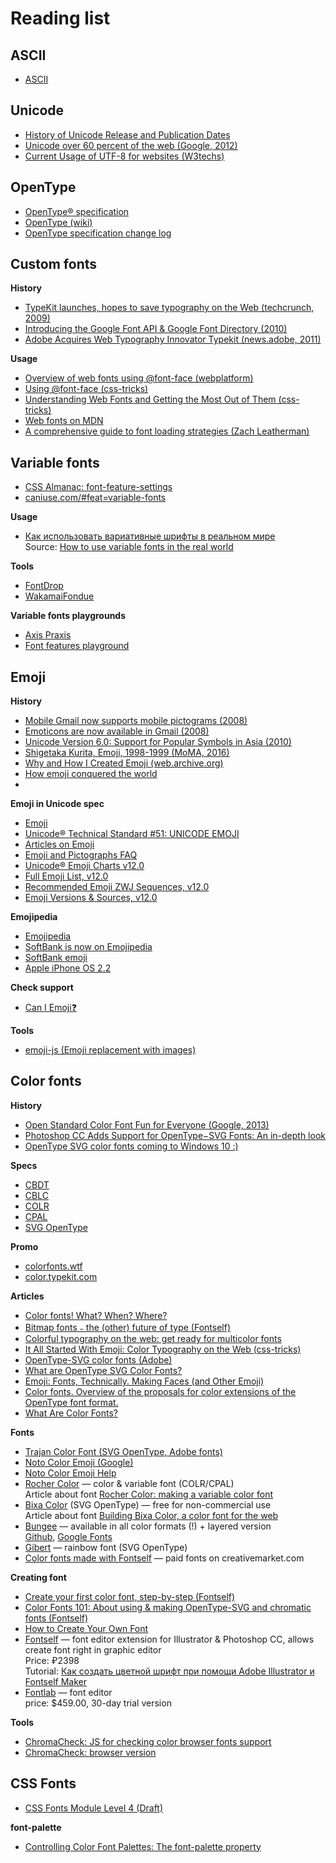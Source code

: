 # Reading list

## ASCII

* [ASCII](https://ethw.org/ASCII)

## Unicode

* [History of Unicode Release and Publication Dates](http://www.unicode.org/history/publicationdates.html)
* [Unicode over 60 percent of the web (Google, 2012)](https://googleblog.blogspot.com/2012/02/unicode-over-60-percent-of-web.html)
* [Current Usage of UTF-8 for websites (W3techs)](https://w3techs.com/technologies/details/en-utf8/all/all)

## OpenType

* [OpenType® specification](https://docs.microsoft.com/en-us/typography/opentype/spec/)
* [OpenType (wiki)](https://ru.wikipedia.org/wiki/OpenType)
* [OpenType specification change log](https://docs.microsoft.com/ru-ru/typography/opentype/spec/changes)

## Custom fonts

**History**

* [TypeKit launches, hopes to save typography on the Web (techcrunch, 2009)](https://techcrunch.com/2009/11/11/typekit-launches-hopes-to-save-typography-on-the-web/)
* [Introducing the Google Font API & Google Font Directory (2010)](http://googlecode.blogspot.com/2010/05/introducing-google-font-api-google-font.html)
* [Adobe Acquires Web Typography Innovator Typekit (news.adobe, 2011)](https://news.adobe.com/press-release/adobe-creative-cloud-dps/adobe-acquires-web-typography-innovator-typekit)

**Usage**

* [Overview of web fonts using @font-face (webplatform)](https://webplatform.github.io/docs/tutorials/typography/font-face/)
* [Using @font-face (css-tricks)](https://css-tricks.com/snippets/css/using-font-face/)
* [Understanding Web Fonts and Getting the Most Out of Them (css-tricks)](https://css-tricks.com/understanding-web-fonts-getting/)
* [Web fonts on MDN](https://developer.mozilla.org/en-US/docs/Learn/CSS/Styling_text/Web_fonts)
* [A comprehensive guide to font loading strategies (Zach Leatherman)](https://www.zachleat.com/web/comprehensive-webfonts/)

## Variable fonts

* [CSS Almanac: font-feature-settings](https://css-tricks.com/almanac/properties/f/font-feature-settings/)
* [caniuse.com/#feat=variable-fonts](https://caniuse.com/#feat=variable-fonts)

**Usage**

* [Как использовать вариативные шрифты в реальном мире](https://css-live.ru/articles/kak-ispolzovat-variativnye-shrifty-v-realnom-mire.html)<br>
  Source: [How to use variable fonts in the real world](https://clearleft.com/posts/how-to-use-variable-fonts-in-the-real-world)


**Tools**

* [FontDrop](https://fontdrop.info)
* [WakamaiFondue](https://wakamaifondue.com)

**Variable fonts playgrounds**

* [Axis Praxis](https://www.axis-praxis.org/)
* [Font features playground](http://clagnut.com/sandbox/css3/)

## Emoji

**History**

* [Mobile Gmail now supports mobile pictograms (2008)](https://japan.googleblog.com/2008/01/gmail.html)
* [Emoticons are now available in Gmail (2008)](https://japan.googleblog.com/2008/10/gmail.html)
* [Unicode Version 6.0: Support for Popular Symbols in Asia (2010)](http://blog.unicode.org/2010/10/unicode-version-60-support-for-popular.html)
* [Shigetaka Kurita, Emoji, 1998-1999 (MoMA, 2016)](https://www.moma.org/collection/works/196070)
* [Why and How I Created Emoji (web.archive.org)](https://web.archive.org/web/20160610220635/http://ignition.co/105)
* [How emoji conquered the world](https://www.theverge.com/2013/3/4/3966140/how-emoji-conquered-the-world)
* [](https://www.abc.net.au/news/2017-02-11/meet-the-man-who-invented-emoji/8249456)

**Emoji in Unicode spec**

* [Emoji](http://www.unicode.org/emoji/)
* [Unicode® Technical Standard #51: UNICODE EMOJI](http://www.unicode.org/reports/tr51/)
* [Articles on Emoji](https://www.unicode.org/press/emoji.html)
* [Emoji and Pictographs FAQ](http://unicode.org/faq/emoji_dingbats.html)
* [Unicode® Emoji Charts v12.0](http://www.unicode.org/emoji/charts/)
* [Full Emoji List, v12.0](http://www.unicode.org/emoji/charts/full-emoji-list.htmll)
* [Recommended Emoji ZWJ Sequences, v12.0](http://unicode.org/emoji/charts/emoji-zwj-sequences.html)
* [Emoji Versions & Sources, v12.0](https://www.unicode.org/emoji/charts/emoji-versions-sources.html)

**Emojipedia**

* [Emojipedia](https://emojipedia.org/)
* [SoftBank is now on Emojipedia](https://blog.emojipedia.org/softbank-is-now-on-emojipedia/)
* [SoftBank emoji](https://emojipedia.org/softbank/)
* [Apple iPhone OS 2.2](https://emojipedia.org/apple/iphone-os-2.2/)

**Check support**

* [Can I Emoji❓](http://caniemoji.com/)

**Tools**

* [emoji-js (Emoji replacement with images)](https://github.com/Julia-Lavrova/emoji-js)

## Color fonts

**History**

* [Open Standard Color Font Fun for Everyone (Google, 2013)](https://opensource.googleblog.com/2013/05/open-standard-color-font-fun-for.html)
* [Photoshop CC Adds Support for OpenType−SVG Fonts: An in-depth look](https://blogs.adobe.com/creativecloud/photoshop-cc-adds-support-for-opentype%E2%88%92svg-fonts-an-in-depth-look/)
* [OpenType SVG color fonts coming to Windows 10 :)](http://typedrawers.com/discussion/1499/opentype-svg-color-fonts-coming-to-windows-10)

**Specs**

* [CBDT](https://docs.microsoft.com/ru-ru/typography/opentype/spec/cbdt)
* [CBLC](https://docs.microsoft.com/ru-ru/typography/opentype/spec/cblc)
* [COLR](https://docs.microsoft.com/ru-ru/typography/opentype/spec/colr)
* [CPAL](https://docs.microsoft.com/ru-ru/typography/opentype/spec/cpal)
* [SVG OpenType](https://docs.microsoft.com/ru-ru/typography/opentype/spec/svg)

**Promo**

* [colorfonts.wtf](https://www.colorfonts.wtf/)
* [color.typekit.com](https://color.typekit.com/)

**Articles**

* [Color fonts! What? When? Where?](https://learn.fontself.com/color-fonts-what-when-where-dd8c82e5a561)
* [Bitmap fonts﹣the (other) future of type (Fontself)](https://blog.fontself.com/bitmap-fonts-the-other-future-of-type-ca8aa5b51aa7)
* [Colorful typography on the web: get ready for multicolor fonts](https://pixelambacht.nl/2014/multicolor-fonts/)
* [It All Started With Emoji: Color Typography on the Web (css-tricks)](https://css-tricks.com/it-all-started-with-emoji-color-typography-on-the-web/)
* [OpenType-SVG color fonts (Adobe)](https://helpx.adobe.com/fonts/using/ot-svg-color-fonts.html)
* [What are OpenType SVG Color Fonts?](https://vectortwist.com/opentype-svg-color-fonts/)
* [Emoji: Fonts, Technically. Making Faces (and Other Emoji)](https://medium.com/making-faces-and-other-emoji/emoji-fonts-technically-40f3fdc0869e)
* [Color fonts. Overview of the proposals for color extensions of the OpenType font format.](https://blog.fontlab.com/font-tech/color-fonts/color-font-format-proposals/)
* [What Are Color Fonts?](https://design.tutsplus.com/articles/the-beginners-guide-to-color-fonts--cms-29861)

**Fonts**

* [Trajan Color Font (SVG OpenType, Adobe fonts)](https://fonts.adobe.com/fonts/trajan-color)
* [Noto Color Emoji (Google)](https://www.google.com/get/noto/#emoji-zsye-color)
* [Noto Color Emoji Help](https://www.google.com/get/noto/help/emoji/)
* [Rocher Color](https://www.harbortype.com/rocher-color/) — color & variable font (COLR/CPAL)<br>
  Article about font [Rocher Color: making a variable color font](https://www.harbortype.com/blog/rocher-color-making-a-variable-color-font/)
* [Bixa Color](https://bixacolor.com/) (SVG OpenType) — free for non-commercial use<br>
  Article about font [Building Bixa Color, a color font for the web](https://pixelambacht.nl/2016/building-bixa-color/)
* [Bungee](https://djr.com/bungee/) — available in all color formats (!) + layered version<br>
  [Github](https://github.com/djrrb/bungee), [Google Fonts](https://fonts.google.com/?selection.family=Bungee&query=bungee)
* [Gibert](https://www.typewithpride.com/) — rainbow font (SVG OpenType)
* [Color fonts made with Fontself](https://creativemarket.com/fontself/collections/359610/Color-fonts-made-with-Fontself) — paid fonts on creativemarket.com

**Creating font**

* [Create your first color font, step-by-step (Fontself)](https://learn.fontself.com/create-your-first-color-font-step-by-step-270ced3f0745)
* [Color Fonts 101: About using & making OpenType-SVG and chromatic fonts  (Fontself)](https://help.fontself.com/faqs/color-fonts-101)
* [How to Create Your Own Font](https://design.tutsplus.com/tutorials/how-to-create-your-own-font--cms-29019)
* [Fontself](https://www.fontself.com/) — font editor extension for Illustrator & Photoshop CC, allows create font right in graphic editor<br>
  Price: ₽2398<br>
  Tutorial: [Как создать цветной шрифт при помощи Adobe Illustrator и Fontself Maker](https://design.tutsplus.com/ru/tutorials/how-to-create-a-color-font--cms-30033)
* [Fontlab](https://www.fontlab.com/) — font editor<br>
  price: $459.00, 30-day trial version

**Tools**

* [ChromaCheck: JS for checking color browser fonts support](https://github.com/RoelN/ChromaCheck)
* [ChromaCheck: browser version](https://pixelambacht.nl/chromacheck/)

## CSS Fonts

* [CSS Fonts Module Level 4 (Draft)](https://drafts.csswg.org/css-fonts-4/)

**font-palette**

* [Controlling Color Font Palettes: The font-palette property](https://drafts.csswg.org/css-fonts-4/#font-palette-prop)
